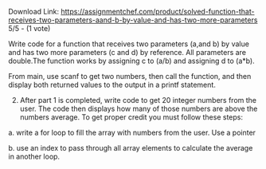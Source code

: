 Download Link: https://assignmentchef.com/product/solved-function-that-receives-two-parameters-aand-b-by-value-and-has-two-more-parameters
<br>
5/5 - (1 vote)

Write code for a function that receives two parameters (a,and b) by value and has two more parameters (c and d) by reference. All parameters are double.The function works by assigning c to (a/b) and assigning d to (a*b).



From main, use scanf to get two numbers, then call the function, and then display both returned values to the output in a printf statement.

2. After part 1 is completed, write code to get 20 integer numbers from the user. The code then displays how many of those numbers are above the numbers average. To get proper credit you must follow these steps:

a. write a for loop to fill the array with numbers from the user. Use a pointer

b. use an index to pass through all array elements to calculate the average in another loop.